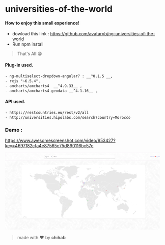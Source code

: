 # universities-of-the-world

#### How to enjoy this small experience!

  - dowload this link : https://github.com/avatarvb/ng-universities-of-the-world
  - Run npm install
  
  >That's All    😁
  
  #### Plug-in used.

    - ng-multiselect-dropdown-angular7 : __^0.1.5 __,
    - rxjs "~6.5.4",
    - amcharts/amcharts4  __^4.9.33__ ,
    - amcharts/amcharts4-geodata __^4.1.16__ ,
    
  #### API used.

    - https://restcountries.eu/rest/v2/all 
    - http://universities.hipolabs.com/search?country=Morocco
    
 ### Demo : 
 <https://www.awesomescreenshot.com/video/953427?key=4697182cfa4e87565c75d890116bc57c>

    
![image](https://github.com/avatarvb/ng-universities-of-the-world/blob/master/UniversitiesOfTheWorld.png)

    
  >made with ❤ by **chihab**
